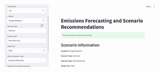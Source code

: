![Demo Video](https://github.com/Narenprakash25/Net-Zero-Planner-and-Recommender-System/blob/daf377859f8247f6fb1f445ac2dda39c7c2e3209/Recommender-NetZero-ezgif.com-video-to-gif-converter.gif)
